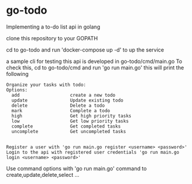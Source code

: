 # go-todo
Implementing a to-do list api in golang

clone this repository to your GOPATH

cd to go-todo and run 'docker-compose up -d' to up the service

a sample cli for testing this api is developed in go-todo/cmd/main.go
To check this, cd to go-todo/cmd and run 'go run main.go' this will print the following

```
Organize your tasks with todo:
Options:
  add                   create a new todo
  update                Update existing todo
  delete                Delete a todo
  mark                  Complete a todo
  high                  Get high priority tasks
  low                   Get low priority tasks
  complete              Get completed tasks
  uncomplete            Get uncompleted tasks

  
Register a user with 'go run main.go register <username> <password>' 
Login to the api with registered user credentials 'go run main.go login <username> <password>'
```

Use command options with 'go run main.go' command to create,update,delete,select ...



